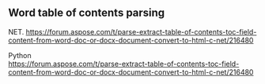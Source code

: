 ## Word table of contents parsing

NET. 
https://forum.aspose.com/t/parse-extract-table-of-contents-toc-field-content-from-word-doc-or-docx-document-convert-to-html-c-net/216480

Python  
https://forum.aspose.com/t/parse-extract-table-of-contents-toc-field-content-from-word-doc-or-docx-document-convert-to-html-c-net/216480
